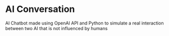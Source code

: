 # AI Conversation
AI Chatbot made using OpenAI API and Python to simulate a real interaction between two AI that is not influenced by humans

